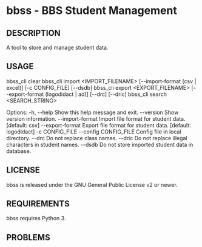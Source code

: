 bbss - BBS Student Management
=============================

DESCRIPTION
-----------
A tool to store and manage student data.


USAGE
-----

  bbss_cli clear
  bbss_cli import <IMPORT_FILENAME> [--import-format (csv | excel)] [-c CONFIG_FILE] [--dsdb]
  bbss_cli export <EXPORT_FILENAME> [--export-format (logodidact | ad)] [--drc] [--dric]
  bbss_cli search <SEARCH_STRING>

Options:
  -h, --help            Show this help message and exit.
  --version             Show version information.
  --import-format       Import file format for student data. [default: csv]
  --export-format       Export file format for student data. [default: logodidact]
  -c CONFIG_FILE --config CONFIG_FILE
                        Config file in local directory.
  --drc                  Do not replace class names.
  --dric                 Do not replace illegal characters in student names.
  --dsdb                 Do not store imported student data in database.


LICENSE
-------
bbss is released under the GNU General Public License v2 or newer.


REQUIREMENTS
------------
bbss requires Python 3.


PROBLEMS
--------

